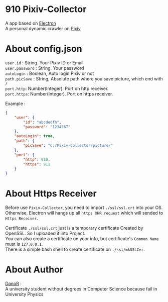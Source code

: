 910 Pixiv-Collector
====
A app based on [Electron](http://github.com/atom/Electron)  
A personal dynamic crawler on [Pixiv](http://www.pixiv.net)  

About config.json
====
`user.id` : String. Your Pixiv ID or Email  
`user.password` : String. Your password  
`autoLogin` : Boolean, Auto login Pixiv or not  
`path.picSave` : String, Absolute path where you save picture, which end with `/`  
`port.http`: Number(Integer). Port on http receiver.  
`port.https`: Number(Integer). Port on https receiver.  

Example :
```json
{
	"user": {
		"id": "abcdedfh",
		"password": "1234567"
	},
	"autoLogin": true,
	"path": {
		"picSave": "C:/Pixiv-Collector/picture/"
	},
	"port": {
		"http": 910,
		"https": 911
	}
}
```

About Https Receiver
====
Before use `Pixiv-Collector`, you need to import `./ssl/ssl.crt` into your OS.  
Otherwise, Electron will hangs up all `https XHR request` which will sended to `Https Receiver`.  

Certificate `./ssl/ssl.crt` just is a temporary certificate Created by OpenSSL. So I uploaded it into Project.  
You can also create a certificate on your info, but certificate's `Common Name` must is `127.0.0.1`.  
There is a simple bash shell to create certificate on `./ssl/mkSSLCer`.  

About Author
====
[DanoR](http://weibo.com/zheung) :  
A university student without degrees in Computer Science because fail in University Physics